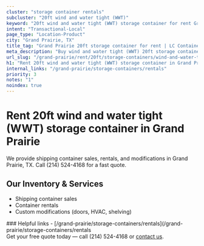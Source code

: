 ```yaml
---
cluster: "storage container rentals"
subcluster: "20ft wind and water tight (WWT)"
keyword: "20ft wind and water tight (WWT) storage container for rent Grand Prairie, TX"
intent: "Transactional-Local"
page_type: "Location-Product"
city: "Grand Prairie, TX"
title_tag: "Grand Prairie 20ft storage container for rent | LC Container"
meta_description: "Buy wind and water tight (WWT) 20ft storage container rent with local delivery in Grand Prairie, TX. LC Container — local Since 2003. Request a fast quote today."
url_slug: "/grand-prairie/rent/20ft/storage-containers/wind-and-water-tight-wwt"
h1: "Rent 20ft wind and water tight (WWT) storage container in Grand Prairie"
internal_links: "/grand-prairie/storage-containers/rentals"
priority: 3
notes: "1"
noindex: true
---
```


# Rent 20ft wind and water tight (WWT) storage container in Grand Prairie

We provide shipping container sales, rentals, and modifications in Grand Prairie, TX. Call (214) 524-4168 for a fast quote.

## Our Inventory & Services
- Shipping container sales
- Container rentals
- Custom modifications (doors, HVAC, shelving)

<div data-section="internal-links">
### Helpful links
- [/grand-prairie/storage-containers/rentals](/grand-prairie/storage-containers/rentals
</div>

<div data-section="cta">
Get your free quote today — call (214) 524-4168 or <a href="/contact">contact us</a>.
</div>

<script type="application/ld+json">{"@context":"https://schema.org","@type":"FAQPage","mainEntity":[{"@type":"Question","name":"How much does delivery cost in Grand Prairie, TX?","acceptedAnswer":{"@type":"Answer","text":"Delivery costs vary by distance and container size. Most deliveries in Grand Prairie, TX range from $150-$300. Call (214) 524-4168 for an exact quote based on your specific location."}},{"@type":"Question","name":"Do you offer financing or payment plans?","acceptedAnswer":{"@type":"Answer","text":"We accept major credit cards, checks, and can discuss commercial terms for bulk purchases. Call (214) 524-4168 to discuss options."}},{"@type":"Question","name":"Can you customize containers in Grand Prairie, TX?","acceptedAnswer":{"@type":"Answer","text":"Yes — we perform modifications like doors, HVAC, insulation, and shelving. Request a custom quote at (214) 524-4168 or via our contact form."}}]}</script>
